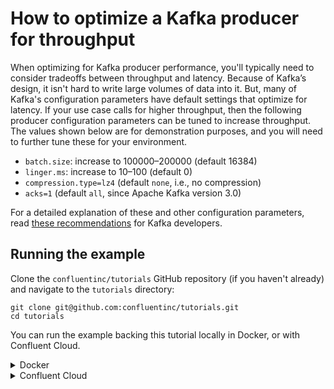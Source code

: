 # How to optimize a Kafka producer for throughput

When optimizing for Kafka producer performance, you'll typically need to consider tradeoffs between throughput and latency. Because of Kafka’s design, 
it isn't hard to write large volumes of data into it. But, many of Kafka's configuration parameters have default settings that optimize for latency. 
If your use case calls for higher throughput, then the following producer configuration parameters can be tuned to increase throughput. The values shown below are for demonstration purposes, and you will need to further tune these for your environment.

* `batch.size`: increase to 100000–200000 (default 16384)
* `linger.ms`: increase to 10–100 (default 0)
* `compression.type=lz4` (default `none`, i.e., no compression)
* `acks=1` (default `all`, since Apache Kafka version 3.0)

For a detailed explanation of these and other configuration parameters, read [these recommendations](https://www.confluent.io/resources/recommendations-developers-using-confluent-cloud) for Kafka developers.

## Running the example

Clone the `confluentinc/tutorials` GitHub repository (if you haven't already) and navigate to the `tutorials` directory:

```shell
git clone git@github.com:confluentinc/tutorials.git
cd tutorials
```

You can run the example backing this tutorial locally in Docker, or with Confluent Cloud.

<details>
  <summary>Docker</summary>

#### Prerequisites

* Docker running via [Docker Desktop](https://docs.docker.com/desktop/) or [Docker Engine](https://docs.docker.com/engine/install/)
* [Docker Compose](https://docs.docker.com/compose/install/). Ensure that the command `docker compose version` succeeds.

#### Run the commands

First, start Kafka:

  ```shell
  docker compose -f ./docker/docker-compose-kafka.yml up -d
  ```

Next, copy the `local.properties` producer configuration into the broker container:

  ```shell
  docker cp optimize-producer-throughput/kafka/local.properties broker:/etc/producer.properties
  ```

First, run a baseline performance test:

  ```shell
  docker exec broker  /usr/bin/kafka-producer-perf-test \
      --topic topic-perf \
      --num-records 10000 \
      --record-size 8000 \
      --throughput -1 \
      --producer.config /etc/producer.properties
  ```

And observe throughput (23.58 MB/sec in this example):

  ```shell
  10000 records sent, 3091.190108 records/sec (23.58 MB/sec), 927.27 ms avg latency, 1362.00 ms max latency, 949 ms 50th, 1302 ms 95th, 1352 ms 99th, 1360 ms 99.9th.
  ```

Now run the same test but with producer configuration tuned for higher throughput (94.89 MB / sec in the example output):

  ```shell
  docker exec broker  /usr/bin/kafka-producer-perf-test \
      --topic topic-perf \
      --num-records 10000 \
      --record-size 8000 \
      --throughput -1 \
      --producer.config /etc/producer.properties \
      --producer-props  \
          batch.size=200000 \
          linger.ms=100 \
          compression.type=lz4 \
          acks=1

  10000 records sent, 12437.810945 records/sec (94.89 MB/sec), 4.92 ms avg latency, 378.00 ms max latency, 3 ms 50th, 16 ms 95th, 38 ms 99th, 43 ms 99.9th.
  ```

</details>

<details>
  <summary>Confluent Cloud</summary>

#### Prerequisites

* Docker running via [Docker Desktop](https://docs.docker.com/desktop/) or [Docker Engine](https://docs.docker.com/engine/install/)
* A [Confluent Cloud](https://confluent.cloud/signup) account

#### Run the commands

First, create a cluster if you haven't already. You can do this in the Confluent Cloud Console by navigating to your environment and then clicking `Add cluster`.

Once you have a cluster running, navigate to `Topics` in the lefthand navigation and create a topic `topic-perf` with the default topic configuration.

Next, go to the Cluster Overview page and click `Clients` in the lefthand navigation. Click `Java` and generate a configuration file that includes API keys.
pool that you have created. Copy the configuration file locally to `optimize-producer-throughput/kafka/cloud.properties`.

Now, run a baseline performance test with Docker:

  ```shell
  docker run -v ./optimize-producer-throughput/kafka/cloud.properties:/etc/producer.properties confluentinc/cp-server:7.5.1 /usr/bin/kafka-producer-perf-test \
      --topic topic-perf \
      --num-records 10000 \
      --record-size 8000 \
      --throughput -1 \
      --producer.config /etc/producer.properties
  ```

And observe throughput (9.28 MB/sec in this example):

  ```shell
  10000 records sent, 1216.249088 records/sec (9.28 MB/sec), 2213.16 ms avg latency, 4665.00 ms max latency, 2098 ms 50th, 3550 ms 95th, 4344 ms 99th, 4640 ms 99.9th.
  ```
Now run the same test but with producer configuration tuned for higher throughput (15.24 MB / sec in the example output):

  ```shell
  docker run -v ./optimize-producer-throughput/kafka/cloud.properties:/etc/producer.properties confluentinc/cp-server:7.5.1 /usr/bin/kafka-producer-perf-test \
      --topic topic-perf \
      --num-records 10000 \
      --record-size 8000 \
      --throughput -1 \
      --producer.config /etc/producer.properties \
      --producer-props  \
          batch.size=200000 \
          linger.ms=100 \
          compression.type=lz4 \
          acks=1

  10000 records sent, 1997.602877 records/sec (15.24 MB/sec), 1172.76 ms avg latency, 1901.00 ms max latency, 1246 ms 50th, 1547 ms 95th, 1701 ms 99th, 1901 ms 99.9th.
  ```

</details>
